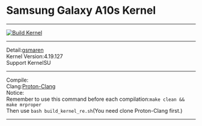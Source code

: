 # Samsung Galaxy A10s Kernel  
***
[![Build Kernel](https://github.com/Coconutat/android_kernel_SM-A107F/actions/workflows/build_kernel.yml/badge.svg?branch=kernel-su)](https://github.com/Coconutat/android_kernel_SM-A107F/actions/workflows/build_kernel.yml)
***  
Detail:[gsmaren](https://www.gsmarena.com/samsung_galaxy_a10s-9793.php)  
Kernel Version:4.19.127  
Support KernelSU  
***  
Compile:  
Clang:[Proton-Clang](https://github.com/kdrag0n/proton-clang)  
Notice:  
Remember to use this command before each compilation:`make clean && make mrproper`  
Then use `bash build_kernel_re.sh`(You need clone Proton-Clang first.)  
***
